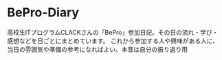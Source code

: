 # BePro-Diary
高校生ITプログラムCLACKさんの「BePro」参加日記。その日の流れ・学び・感想などを日ごとにまとめています。
これから参加する人や興味がある人に、当日の雰囲気や準備の参考になればよい。本音は自分の振り返り用
